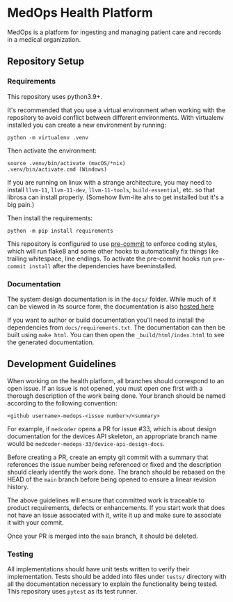 # MedOps Health Platform

MedOps is a platform for ingesting and managing patient care and records in a
medical organization.

## Repository Setup

### Requirements

This repository uses python3.9+.

It's recommended that you use a virtual environment when working with
the repository to avoid conflict between different environments. With
virtualenv installed you can create a new environment by running:

```
python -m virtualenv .venv
```

Then activate the environment:

```
source .venv/bin/activate (macOS/*nix)
.venv/bin/activate.cmd (Windows)
```


If you are running on linux with a strange architecture, you may need to install
`llvm-11`, `llvm-11-dev`, `llvm-11-tools`, `build-essential`, etc.
so that librosa can install properly. (Somehow llvm-lite ahs to get installed
but it's a big pain.)

Then install the requirements:

```
python -m pip install requirements
```

This repository is configured to use [pre-commit](https://pre-commit.com/) to
enforce coding styles, which will run flake8 and some other hooks to
automatically fix things like trailing whitespace, line endings. To activate the pre-commit hooks
run `pre-commit install` after  the dependencies have beeninstalled.


### Documentation

The system design documentation is in the `docs/` folder. While much of
it can be viewed in its source form, the documentation is also
[hosted here](https://ec530-project2.josephrossi.us/)

If you want to author or build documentation you'll need to install the dependencies from `docs/requirements.txt`. The documentation can then
be built using `make html`. You can then open the `_build/html/index.html`
to see the generated documentation.

## Development Guidelines

When working on the health platform, all branches should correspond to an open
issue. If an issue is not opened, you must open one first with a thorough
description of the work being done. Your branch should be named according to the
following convention:

`<github username>-medops-<issue number>/<summary>`

For example, if `medcoder` opens a PR for issue #33, which is about design
documentation for the devices API skeleton, an appropriate branch name would
be `medcoder-medops-33/device-api-design-docs`.

Before creating a PR, create an empty git commit with a summary that references
the issue number being referenced or fixed and the description should clearly
identify the work done. The branch should be rebased on the HEAD of the `main`
branch before being opened to ensure a linear revision history.

The above guidelines will ensure that committed work is traceable to product
requirements, defects or enhancements. If you start work that does not have an
issue associated with it, write it up and make sure to associate it with your commit.

Once your PR is merged into the `main` branch, it should be deleted.

### Testing

All implementations should have unit tests written to verify their
implementation. Tests should be added into files under `tests/` directory with
all the documentation necessary to explain the functionality being tested. This
repository uses `pytest` as its test runner.
